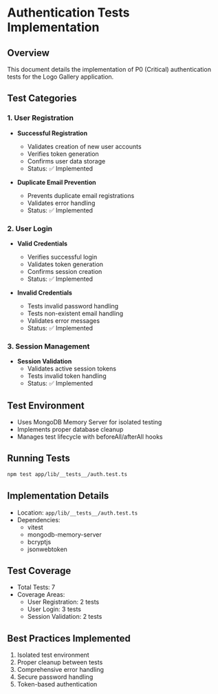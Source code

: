 # Authentication Tests Implementation

## Overview
This document details the implementation of P0 (Critical) authentication tests for the Logo Gallery application.

## Test Categories

### 1. User Registration
- **Successful Registration**
  - Validates creation of new user accounts
  - Verifies token generation
  - Confirms user data storage
  - Status: ✅ Implemented

- **Duplicate Email Prevention**
  - Prevents duplicate email registrations
  - Validates error handling
  - Status: ✅ Implemented

### 2. User Login
- **Valid Credentials**
  - Verifies successful login
  - Validates token generation
  - Confirms session creation
  - Status: ✅ Implemented

- **Invalid Credentials**
  - Tests invalid password handling
  - Tests non-existent email handling
  - Validates error messages
  - Status: ✅ Implemented

### 3. Session Management
- **Session Validation**
  - Validates active session tokens
  - Tests invalid token handling
  - Status: ✅ Implemented

## Test Environment
- Uses MongoDB Memory Server for isolated testing
- Implements proper database cleanup
- Manages test lifecycle with beforeAll/afterAll hooks

## Running Tests
```bash
npm test app/lib/__tests__/auth.test.ts
```

## Implementation Details
- Location: `app/lib/__tests__/auth.test.ts`
- Dependencies:
  - vitest
  - mongodb-memory-server
  - bcryptjs
  - jsonwebtoken

## Test Coverage
- Total Tests: 7
- Coverage Areas:
  - User Registration: 2 tests
  - User Login: 3 tests
  - Session Validation: 2 tests

## Best Practices Implemented
1. Isolated test environment
2. Proper cleanup between tests
3. Comprehensive error handling
4. Secure password handling
5. Token-based authentication 